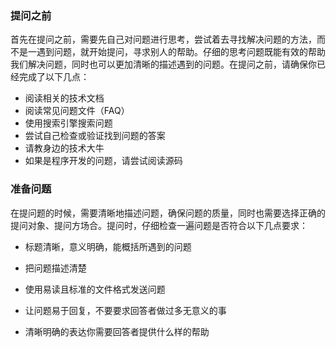 ### 提问之前
首先在提问之前，需要先自己对问题进行思考，尝试着去寻找解决问题的方法，而不是一遇到问题，就开始提问，寻求别人的帮助。仔细的思考问题既能有效的帮助我们解决问题，同时也可以更加清晰的描述遇到的问题。在提问之前，请确保你已经完成了以下几点：
- 阅读相关的技术文档
- 阅读常见问题文件（FAQ）
- 使用搜索引擎搜索问题
- 尝试自己检查或验证找到问题的答案
- 请教身边的技术大牛
- 如果是程序开发的问题，请尝试阅读源码

### 准备问题
在提问题的时候，需要清晰地描述问题，确保问题的质量，同时也需要选择正确的提问对象、提问方场合。提问时，仔细检查一遍问题是否符合以下几点要求：
- 标题清晰，意义明确，能概括所遇到的问题
- 把问题描述清楚

- 使用易读且标准的文件格式发送问题
- 让问题易于回复，不要要求回答者做过多无意义的事
- 清晰明确的表达你需要回答者提供什么样的帮助